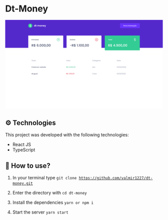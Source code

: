 # Dt-Money

<img src="https://github.com/valmir1227/dt-money/blob/main/.github/dt-money.png?raw=true" />

## ⚙️ Technologies 
This project was developed with the following technologies:

- React JS
- TypeScript

## 🤔 How to use?

1. In your terminal type <code>git clone https://github.com/valmir1227/dt-money.git</code> 

2. Enter the directory with <code>cd dt-money</code>

3. Install the dependencies <code>yarn or npm i</code>

4. Start the server <code>yarn start</code>  



